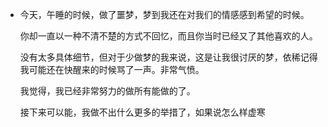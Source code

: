 - 今天，午睡的时候，做了噩梦，梦到我还在对我们的情感感到希望的时候。
  
  你却一直以一种不清不楚的方式不回忆，而且你当时已经又了其他喜欢的人。
  
  没有太多具体细节，但对于少做梦的我来说，这是让我很讨厌的梦，依稀记得我可能还在快醒来的时候骂了一声。非常气愤。
  
  我觉得，我已经非常努力的做所有能做的了。
  
  接下来可以能，我做不出什么更多的举措了，如果说怎么样虚寒
